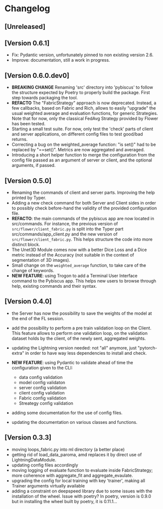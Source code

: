 # Changelog

## [Unreleased]

## [Version 0.6.1]

* Fix: Pydantic version, unfortunately pinned to non existing version 2.6.
* Improve: documentation, still a work in progress.

## [Version 0.6.0.dev0]

* **BREAKING CHANGE** Renaming 'src' directory into 'pybiscus' to follow the structure expected by Poetry to properly build the package. First step towards packaging the tool.
* **REFACTO** The "FabricStrategy" approach is now deprecated. Instead, a few callbacks, based on Fabric and Rich, allows to easily "upgrade" the usual weighted average and evaluation functions, for generic Strategies. Note that for now, only the classical FedAvg Strategy provided by Flower has been tested.
* Starting a small test suite. For now, only test the 'check' parts of client and server applications, on different config files to test good/bad returns.
* Correcting a bug on the weighted_average function: "is set()" had to be replaced by "==set()". Metrics are now aggregated and averaged.
* Introducing a short helper function to merge the configuration from the config file passed as an argument of server or client, and the optional arguments, if passed.


## [Version 0.5.0]

* Renaming the commands of client and server parts. Improving the help printed by Typer.
* Adding a new check command for both Server and Client sides in order to possibly check before-hand the validity of the provided configuration file.
* **REFACTO**: the main commands of the pybiscus app are now located in src/commands. For instance, the previous version of `src/flower/client_fabric.py` is split into the Typer part src/commands/app_client.py and the new version of `src/flower/client_fabric.py`. This helps structure the code into more distinct block.
* The Unet3D Module comes now with a better Dice Loss and a Dice metric instead of the Accuracy (not suitable in the context of segmentation of 3D images).
* Small change on the `weighted_average` function, to take care of the change of keywords.
* **NEW FEATURE**: using Trogon to add a Terminal User Interface command to the Pybiscus app. This helps new users to browse through help, existing commands and their syntax.

## [Version 0.4.0]

* the Server has now the possibility to save the weights of the model at the end of the FL session.
* add the possibility to perform a pre train validation loop on the Client. This feature allows to perform one validation loop, on the validation dataset holds by the client, of the newly sent, aggregated weights.
* updating the Lightning version needed: not "all" anymore, just "pytorch-extra" in order to have way less dependencies to install and check.

* **NEW FEATURE**: using Pydantic to validate ahead of time the configuration given to the CLI:
    - data config validation
    - model config validaton
    - server config validation
    - client config validation
    - Fabric config validation
    - Streategy config validation
* adding some documentation for the use of config files.
* updating the documentation on various classes and functions.

## [Version 0.3.3]

* moving loops_fabric.py into ml directory (a better place)
* getting rid of load_data_paroma, amd replaces it by direct use of LightningDataModule.
* updating config files accordingly
* moving logging of evaluate function to evaluate inside FabricStrategy; more coherence with aggregate_fit and aggregate_evaulate.
* upgrading the config for local training with key 'trainer', making all Trainer arguments virtually available
* adding a constraint on deepspeed library due to some issues with the installation of the wheel. Issue with poetry? In poetry, version is 0.9.0 but in installing the wheel built by poetry, it is 0.11.1...
